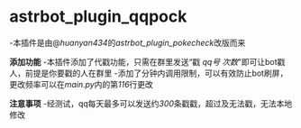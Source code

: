# astrbot_plugin_qqpock
-本插件是由@*huanyan434*的*astrbot_plugin_pokecheck*改版而来

**添加功能**
-本插件添加了代戳功能，只需在群里发送“戳 *qq号* *次数*”即可让bot戳人，前提是你要戳的人在群里
-添加了分钟内调用限制，可以有效防止bot刷屏，更改频率可以在*main.py*内的第*116*行更改

**注意事项**
-经测试，qq每天最多可以发送约*300*条戳戳，超过及无法戳，无法本地修改
